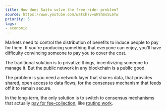 ```yaml
---
title: How does Saito solve the free-rider problem?
source: https://www.youtube.com/watch?v=uWzhmoSL6Yw
priority: 5
tags:
- economic
---
```


Markets need to control the distribution of benefits to induce people to pay for them. If you're producing something that everyone can enjoy, you'll have difficulty convincing someone to pay you to cover the cost.

The traditional solution is to privatize things, incentivizing someone to manage it. But the public network in any blockchain is a public good.

The problem is you need a network layer that shares data, that provides shared, open access to data flows, for the consensus mechanism that feeds off it to remain secure.

In the long-term, the only solution is to switch to consensus mechanisms that actually [pay for fee-collection](https://saitoofficial.medium.com/the-infura-problem-fe68866484ec), like [routing work](https://org.saito.tech/wp-content/uploads/2021/03/Saito-2021-Routing-Work.pdf).

